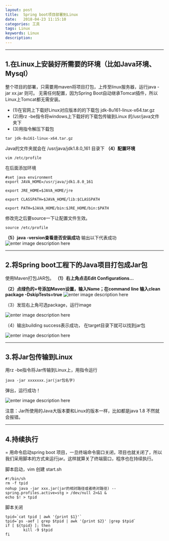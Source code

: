 ```yaml
---
layout: post
title:  Spring boot项目部署到Linux
date:   2018-04-23 11:15:10
categories: 工具
tags: Linux
keywords: Linux
description:  
---
```

----------------------------------

## 1.在Linux上安装好所需要的环境（比如Java环境、Mysql）

 整个项目的部署，只需要用maven将项目打包，上传至linux服务器，运行java -jar xx.jar 则可。 
 无需任何配置，因为Spring Boot自动继承Tomcat插件，所以Linux上Tomcat都无需安装。


* (1)在官网上下载好Linux对应版本的的下载包 jdk-8u161-linux-x64.tar.gz
* (2)用rz -be指令将windows上下载好的下载包传输到Linux 的/usr/java文件夹下
* (3)用指令解压下载包
 
```
tar jdk-8u161-linux-x64.tar.gz
```
Java的文件夹就会在 /usr/java/jdk1.8.0_161 目录下
**（4）配置环境**

```
vim /etc/profile
```
在后面添加环境
```
#set java environment
export JAVA_HOME=/usr/java/jdk1.8.0_161

export JRE_HOME=$JAVA_HOME/jre

export CLASSPATH=$JAVA_HOME/lib:$CLASSPATH

export PATH=$JAVA_HOME/bin:$JRE_HOME/bin:$PATH
```
修改完之后要source一下让配置文件生效。
```
source /etc/profile
```

**（5）java -version查看是否安装成功**
输出以下代表成功
![enter image description here](http://p7lixluhf.bkt.clouddn.com/20180404152842262.png)
 


----------
## 2.将Spring boot工程下的Java项目打包成Jar包

使用Maven打包JAR包。
**（1）右上角点击Edit Configurations...**

**（2）点绿色的+号添加Maven设置，输入Name；在command line 输入clean package -DskipTests=true**
![enter image description here](http://p7lixluhf.bkt.clouddn.com/2018040415362586.png)

（3）发现右上角可选package，运行image

![enter image description here](http://p7lixluhf.bkt.clouddn.com/20180404154128279.png)

（4）输出building success表示成功， 在target目录下就可以找到jar包

![enter image description here](http://p7lixluhf.bkt.clouddn.com/20180404154253628.png)
 


----------
## 3.将Jar包传输到Linux

用rz -be指令将Jar传输到Linux上，用指令运行

```
java -jar xxxxxxx.jar(jar包名字)
```
弹出，运行成功！

![enter image description here](http://p7lixluhf.bkt.clouddn.com/20180404154704605.png)

注意：Jar所使用的Java大版本要和Linux的版本一样，比如都是java 1.8 不然就会报错。


----------
## 4.持续执行
=
用命令启动spring boot 项目，一旦终端命令窗口关闭，项目也就关闭了，所以我们采用脚本的方式来运行jar。这样就算关了终端窗口，程序也在持续执行。

脚本启动，vim 创建 start.sh
```shell
#!/bin/sh
rm -f tpid
nohup java -jar xxx.jar(jar的相对路径或者绝对路径) --spring.profiles.active=stg > /dev/null 2>&1 &
echo $! > tpid

```
脚本关闭

```shell
tpid=`cat tpid | awk '{print $1}'`
tpid=`ps -aef | grep $tpid | awk '{print $2}' |grep $tpid`
if [ ${tpid} ]; then 
        kill -9 $tpid
fi
```

